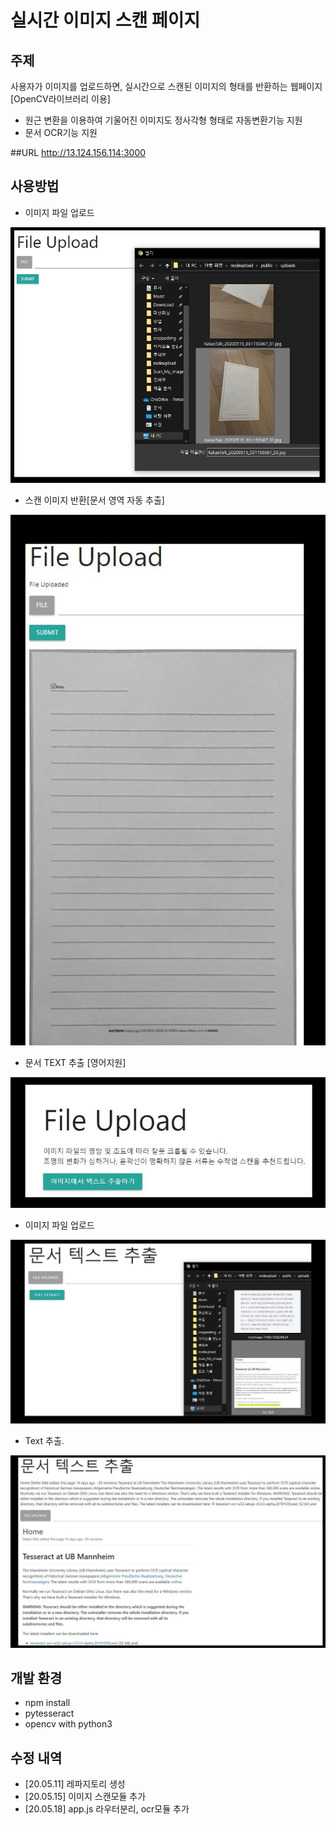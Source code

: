 # 실시간 이미지 스캔 페이지
## 주제
사용자가 이미지를 업로드하면, 실시간으로 스캔된 이미지의 형태를 반환하는 웹페이지[OpenCV라이브러리 이용]
- 원근 변환을 이용하여 기울어진 이미지도 정사각형 형태로 자동변환기능 지원
- 문서 OCR기능 지원

##URL
http://13.124.156.114:3000

## 사용방법
  * 이미지 파일 업로드

![1](./src/1.JPG)

  * 스캔 이미지 반환[문서 영역 자동 추출]

![2](./src/2.JPG)

  * 문서 TEXT 추출 [영어지원]

![3](./src/3.JPG)

  * 이미지 파일 업로드

![4](./src/4.JPG)

  * Text 추출.

![5](./src/5.JPG)

## 개발 환경
- npm install
- pytesseract
- opencv with python3


## 수정 내역
 * [20.05.11] 레파지토리 생성
 * [20.05.15] 이미지 스캔모듈 추가
 * [20.05.18] app.js 라우터분리, ocr모듈 추가
